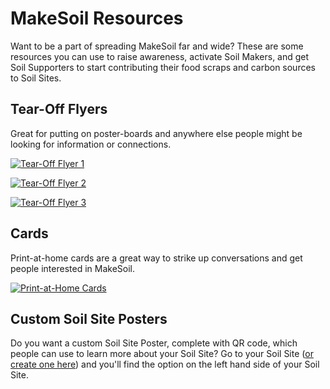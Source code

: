 # MakeSoil Resources
Want to be a part of spreading MakeSoil far and wide? These are some resources you can use to raise awareness, activate Soil Makers, and get Soil Supporters to start contributing their food scraps and carbon sources to Soil Sites.

## Tear-Off Flyers
Great for putting on poster-boards and anywhere else people might be looking for information or connections.

[![Tear-Off Flyer 1](https://raw.githubusercontent.com/MakeSoil/public-pages/master/images/ms-tear-off-v1.png)](https://raw.githubusercontent.com/MakeSoil/public-pages/master/files/ms-tear-off-v1.pdf)

[![Tear-Off Flyer 2](https://raw.githubusercontent.com/MakeSoil/public-pages/master/images/ms-tear-off-v2.png)](https://raw.githubusercontent.com/MakeSoil/public-pages/master/files/ms-tear-off-v2.pdf)

[![Tear-Off Flyer 3](https://raw.githubusercontent.com/MakeSoil/public-pages/master/images/ms-tear-off-v3.png)](https://raw.githubusercontent.com/MakeSoil/public-pages/master/files/ms-tear-off-v3.pdf)

## Cards
Print-at-home cards are a great way to strike up conversations and get people interested in MakeSoil.

[![Print-at-Home Cards](https://raw.githubusercontent.com/MakeSoil/public-pages/master/images/ms-print-at-home-cards.png)](https://raw.githubusercontent.com/MakeSoil/public-pages/master/files/ms-print-at-home-cards.pdf)

## Custom Soil Site Posters
Do you want a custom Soil Site Poster, complete with QR code, which people can use to learn more about your Soil Site? Go to your Soil Site ([or create one here](/host)) and you'll find the option on the left hand side of your Soil Site.
